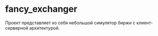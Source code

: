 # fancy_exchanger
Проект представляет из себя небольшой симулятор биржи с клиент-серверной архитектурой.
